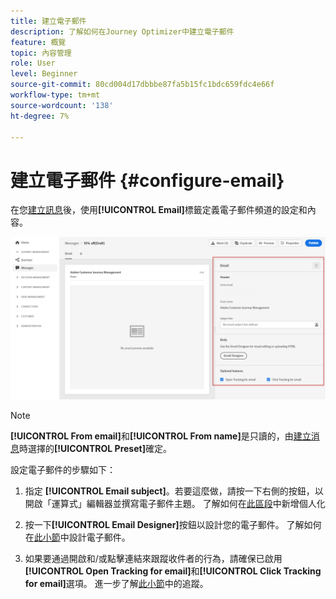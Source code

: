 ```yaml
---
title: 建立電子郵件
description: 了解如何在Journey Optimizer中建立電子郵件
feature: 概覽
topic: 內容管理
role: User
level: Beginner
source-git-commit: 80cd004d17dbbbe87fa5b15fc1bdc659fdc4e66f
workflow-type: tm+mt
source-wordcount: '138'
ht-degree: 7%

---
```


# 建立電子郵件 {#configure-email}

在您[建立訊息](create-message.md)後，使用&#x200B;**[!UICONTROL Email]**&#x200B;標籤定義電子郵件頻道的設定和內容。

![](assets/emails-configuration.png)

>[!NOTE]
>
>**[!UICONTROL From email]**&#x200B;和&#x200B;**[!UICONTROL From name]**&#x200B;是只讀的，由[建立消息](create-message.md)時選擇的&#x200B;**[!UICONTROL Preset]**&#x200B;確定。

設定電子郵件的步驟如下：

1. 指定 **[!UICONTROL Email subject]**。若要這麼做，請按一下右側的按鈕，以開啟「運算式」編輯器並撰寫電子郵件主題。 了解如何在[此區段](personalization/personalize.md)中新增個人化

1. 按一下&#x200B;**[!UICONTROL Email Designer]**&#x200B;按鈕以設計您的電子郵件。 了解如何在[此小節](design-emails.md)中設計電子郵件。

1. 如果要通過開啟和/或點擊連結來跟蹤收件者的行為，請確保已啟用&#x200B;**[!UICONTROL Open Tracking for email]**&#x200B;和&#x200B;**[!UICONTROL Click Tracking for email]**&#x200B;選項。 進一步了解[此小節](message-tracking.md)中的追蹤。
